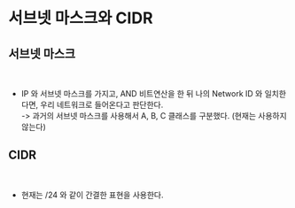 # 서브넷 마스크와 CIDR

## 서브넷 마스크

<figure><img src="../../../../.gitbook/assets/스크린샷 2024-01-04 22.19.58.png" alt=""><figcaption></figcaption></figure>

* IP 와 서브넷 마스크를 가지고, AND 비트연산을 한 뒤 나의 Network ID 와 일치한다면, 우리 네트워크로 들어온다고 판단한다.\
  \-> 과거의 서브넷 마스크를 사용해서 A, B, C 클래스를 구분했다. (현재는 사용하지 않는다)

## CIDR

<figure><img src="../../../../.gitbook/assets/스크린샷 2024-01-04 22.24.51.png" alt=""><figcaption></figcaption></figure>

* 현재는 /24 와 같이 간결한 표현을 사용한다.
